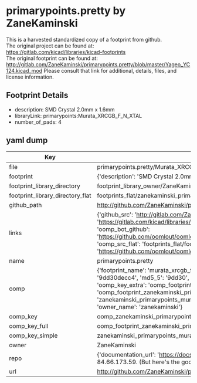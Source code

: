 # primarypoints.pretty by ZaneKaminski  
This is a harvested standardized copy of a footprint from github.  
The original project can be found at:  
https://gitlab.com/kicad/libraries/kicad-footprints  
The original footprint can be found at:
http://gitlab.com/ZaneKaminski/primarypoints.pretty/blob/master/Yageo_YC124.kicad_mod
Please consult that link for additional, details, files, and license information.  
## Footprint Details
* description: SMD Crystal 2.0mm x 1.6mm  
* libraryLink: primarypoints:Murata_XRCGB_F_N_XTAL  
* number_of_pads: 4  
## yaml dump  
| Key | Value |  
| --- | --- |  
| file | primarypoints.pretty/Murata_XRCGB_F_N_XTAL.kicad_mod |  
| footprint | {'description': 'SMD Crystal 2.0mm x 1.6mm', 'libraryLink': 'primarypoints:Murata_XRCGB_F_N_XTAL', 'number_of_pads': 4} |  
| footprint_library_directory | footprint_library_owner/ZaneKaminski_primarypoints.pretty |  
| footprint_library_directory_flat | footprints_flat/zanekaminski_primarypoints_murata_xrcgb_f_n_xtal/working |  
| github_path | http://github.com/ZaneKaminski/primarypoints.pretty/blob/master/Murata_XRCGB_F_N_XTAL.kicad_mod |  
| links | {'github_src': 'http://gitlab.com/ZaneKaminski/primarypoints.pretty/blob/master/Yageo_YC124.kicad_mod', 'github_src_repo': 'https://gitlab.com/kicad/libraries/kicad-footprints', 'oomp_bot': 'footprints/zanekaminski_primarypoints_murata_xrcgb_f_n_xtal/working', 'oomp_bot_github': 'https://github.com/oomlout/oomlout_oomp_footprint_bot/tree/main/footprints/zanekaminski_primarypoints_murata_xrcgb_f_n_xtal/working', 'oomp_src_flat': 'footprints_flat/footprints_flat/zanekaminski_primarypoints_murata_xrcgb_f_n_xtal/working', 'oomp_src_flat_github': 'https://github.com/oomlout/oomlout_oomp_footprint_src/tree/main/footprints_flat/zanekaminski_primarypoints_murata_xrcgb_f_n_xtal/working'} |  
| name | primarypoints.pretty |  
| oomp | {'footprint_name': 'murata_xrcgb_f_n_xtal', 'library_name': 'primarypoints', 'md5': '9dd30decc4a0efea7ba9c83a96a8ca15', 'md5_10': '9dd30decc4', 'md5_5': '9dd30', 'md5_6': '9dd30d', 'oomp_key': 'oomp_zanekaminski_primarypoints_murata_xrcgb_f_n_xtal', 'oomp_key_extra': 'oomp_footprint_zanekaminski_primarypoints_murata_xrcgb_f_n_xtal', 'oomp_key_full': 'oomp_footprint_zanekaminski_primarypoints_murata_xrcgb_f_n_xtal_9dd30d', 'oomp_key_simple': 'zanekaminski_primarypoints_murata_xrcgb_f_n_xtal', 'original_filename': 'primarypoints.pretty/Murata_XRCGB_F_N_XTAL.kicad_mod', 'owner_name': 'zanekaminski'} |  
| oomp_key | oomp_zanekaminski_primarypoints_murata_xrcgb_f_n_xtal |  
| oomp_key_full | oomp_footprint_zanekaminski_primarypoints_murata_xrcgb_f_n_xtal |  
| oomp_key_simple | zanekaminski_primarypoints_murata_xrcgb_f_n_xtal |  
| owner | ZaneKaminski |  
| repo | {'documentation_url': 'https://docs.github.com/rest/overview/resources-in-the-rest-api#rate-limiting', 'message': "API rate limit exceeded for 84.66.173.59. (But here's the good news: Authenticated requests get a higher rate limit. Check out the documentation for more details.)"} |  
| url | http://github.com/ZaneKaminski/primarypoints.pretty |  

